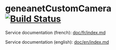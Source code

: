# geneanetCustomCamera [![Build Status](https://travis-ci.org/geneanet/customCameraAngular.svg?branch=tests%2Fadd_unit_tests)](https://travis-ci.org/geneanet/customCameraAngular)

Service documentation (french): [doc/fr/index.md](doc/fr/index.md)

Service documentation (english): [doc/en/index.md](doc/en/index.md)
